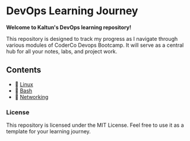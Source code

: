 # DevOps Learning Journey

**Welcome to Kaltun's DevOps learning repository!**

This repository is designed to track my progress as I navigate through various modules of CoderCo Devops Bootcamp. It will serve as a central hub for all your notes, labs, and project work. 



## Contents 
- 💾 [Linux ](./linux/linux-home.md)
- 📖 [Bash](./bash/bash-home.md)
- 🛜 [Networking](./networking/networking-home.md)



### License

This repository is licensed under the MIT License. Feel free to use it as a template for your learning journey.
